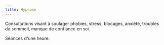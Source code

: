 ```yaml
---
title: Hypnose
---
```

Consultations visant à soulager phobies, stress, blocages, anxiété, troubles du sommeil, manque de confiance en soi.

Séances d'une heure.